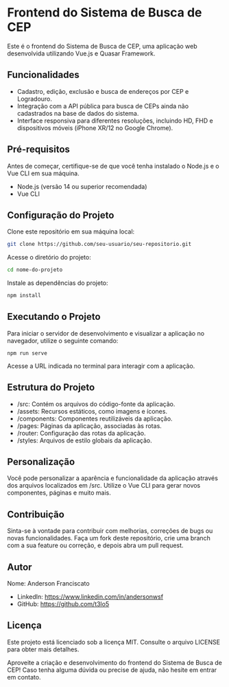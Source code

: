 # Frontend do Sistema de Busca de CEP
Este é o frontend do Sistema de Busca de CEP, uma aplicação web desenvolvida utilizando Vue.js e Quasar Framework.

## Funcionalidades
- Cadastro, edição, exclusão e busca de endereços por CEP e Logradouro.
- Integração com a API pública para busca de CEPs ainda não cadastrados na base de dados do sistema.
- Interface responsiva para diferentes resoluções, incluindo HD, FHD e dispositivos móveis (iPhone XR/12 no Google Chrome).
## Pré-requisitos
Antes de começar, certifique-se de que você tenha instalado o Node.js e o Vue CLI em sua máquina.

- Node.js (versão 14 ou superior recomendada)
- Vue CLI

## Configuração do Projeto

Clone este repositório em sua máquina local:

````bash
git clone https://github.com/seu-usuario/seu-repositorio.git
````

Acesse o diretório do projeto:

````bash
cd nome-do-projeto
````

Instale as dependências do projeto:

````bash
npm install
````

## Executando o Projeto
Para iniciar o servidor de desenvolvimento e visualizar a aplicação no navegador, utilize o seguinte comando:

    npm run serve

Acesse a URL indicada no terminal para interagir com a aplicação.

## Estrutura do Projeto

- /src: Contém os arquivos do código-fonte da aplicação.
- /assets: Recursos estáticos, como imagens e ícones.
- /components: Componentes reutilizáveis da aplicação.
- /pages: Páginas da aplicação, associadas às rotas.
- /router: Configuração das rotas da aplicação.
- /styles: Arquivos de estilo globais da aplicação.

## Personalização
Você pode personalizar a aparência e funcionalidade da aplicação através dos arquivos localizados em /src. Utilize o Vue CLI para gerar novos componentes, páginas e muito mais.

## Contribuição
Sinta-se à vontade para contribuir com melhorias, correções de bugs ou novas funcionalidades. Faça um fork deste repositório, crie uma branch com a sua feature ou correção, e depois abra um pull request.

## Autor
Nome: Anderson Franciscato
- LinkedIn: https://www.linkedin.com/in/andersonwsf
- GitHub: https://github.com/t3lo5
 
## Licença

Este projeto está licenciado sob a licença MIT. Consulte o arquivo LICENSE para obter mais detalhes.

Aproveite a criação e desenvolvimento do frontend do Sistema de Busca de CEP! Caso tenha alguma dúvida ou precise de ajuda, não hesite em entrar em contato.